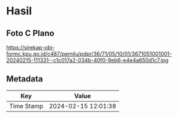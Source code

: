 # Hasil

## Foto C Plano

https://sirekap-obj-formc.kpu.go.id/c487/pemilu/pdpr/36/71/05/10/01/3671051001001-20240215-111331--c1c017a2-034b-40f0-9eb6-e4e4a650d1c7.jpg


## Metadata

| Key        | Value               |
| ---------- | ------------------- |
| Time Stamp | 2024-02-15 12:01:38 |




